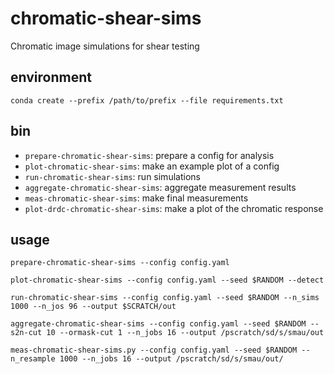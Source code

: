 # chromatic-shear-sims

Chromatic image simulations for shear testing

## environment

```
conda create --prefix /path/to/prefix --file requirements.txt
```

## bin

- `prepare-chromatic-shear-sims`: prepare a config for analysis
- `plot-chromatic-shear-sims`: make an example plot of a config
- `run-chromatic-shear-sims`: run simulations
- `aggregate-chromatic-shear-sims`: aggregate measurement results
- `meas-chromatic-shear-sims`: make final measurements
- `plot-drdc-chromatic-shear-sims`: make a plot of the chromatic response

## usage

```
prepare-chromatic-shear-sims --config config.yaml
```

```
plot-chromatic-shear-sims --config config.yaml --seed $RANDOM --detect
 ```


```
run-chromatic-shear-sims --config config.yaml --seed $RANDOM --n_sims 1000 --n_jos 96 --output $SCRATCH/out
```

```
aggregate-chromatic-shear-sims --config config.yaml --seed $RANDOM --s2n-cut 10 --ormask-cut 1 --n_jobs 16 --output /pscratch/sd/s/smau/out
```

```
meas-chromatic-shear-sims.py --config config.yaml --seed $RANDOM --n_resample 1000 --n_jobs 16 --output /pscratch/sd/s/smau/out/
```
